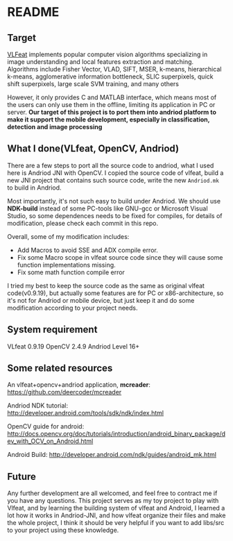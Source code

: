 README
===

## Target

[VLFeat](http://www.vlfeat.org/) implements popular computer vision algorithms specializing in image understanding and local features extraction and matching. Algorithms include Fisher Vector, VLAD, SIFT, MSER, k-means, hierarchical k-means, agglomerative information bottleneck, SLIC superpixels, quick shift superpixels, large scale SVM training, and many others

However, it only provides C and MATLAB interface, which means most of the users can only use them in the offline, limiting its application in PC or server. **Our target of this project is to port them into andriod platform to make it support the mobile development, especially in classification, detection and image processing**


## What I done(VLfeat, OpenCV, Andriod)

There are a few steps to port all the source code to andriod, what I used here is Andriod JNI with OpenCV. I copied the source code of vlfeat, build a new JNI project that contains such source code, write the new `Andriod.mk` to build in Andriod.

Most importantly, it's not such easy to build under Andriod. We should use **NDK-build** instead of some PC-tools like GNU-gcc or Microsoft Visual Studio, so some dependences needs to be fixed for compiles, for details of modification, please check each commit in this repo.

Overall, some of my modification includes:

* Add Macros to avoid SSE and ADX compile error.
* Fix some Macro scope in vlfeat source code since they will cause some function implementations missing.
* Fix some math function compile error

I tried my best to keep the source code as the same as original vlfeat code(v0.9.19), but actually some features are for PC or x86-architecture, so it's not for Andriod or mobile device, but just keep it and do some modification according to your project needs.

## System requirement

VLfeat 0.9.19
OpenCV 2.4.9
Andriod Level 16+


## Some related resources

An vlfeat+opencv+andriod application, **mcreader**: https://github.com/deercoder/mcreader

Andriod NDK tutorial: http://developer.android.com/tools/sdk/ndk/index.html

OpenCV guide for android: http://docs.opencv.org/doc/tutorials/introduction/android_binary_package/dev_with_OCV_on_Android.html

Android Build: http://developer.android.com/ndk/guides/android_mk.html


## Future

Any further development are all welcomed, and feel free to contract me if you have any questions. This project serves as my toy project to play with Vlfeat, and by learning the building system of vlfeat and Android, I learned a lot how it works in Andriod-JNI, and how vlfeat organize their files and make the whole project, I think it should be very helpful if you want to add libs/src to your project using these knowledge.
